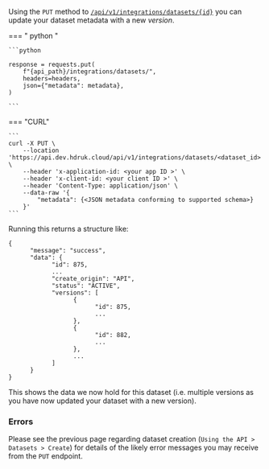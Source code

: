 Using the `PUT` method to [`/api/v1/integrations/datasets/{id}`](https://api.dev.hdruk.cloud/api/documentation#/Datasets/update_datasets_integrations) you can update your dataset metadata with a new _version_.

=== " python "

    ```python

    response = requests.put(
        f"{api_path}/integrations/datasets/",
        headers=headers,
        json={"metadata": metadata},
    )

    ```

=== "CURL"

    ```
    curl -X PUT \
        --location 'https://api.dev.hdruk.cloud/api/v1/integrations/datasets/<dataset_id>' \
        --header 'x-application-id: <your app ID >' \
        --header 'x-client-id: <your client ID >' \
        --header 'Content-Type: application/json' \
        --data-raw '{
            "metadata": {<JSON metadata conforming to supported schema>}
        }'
    ```

Running this returns a structure like:

```
{
      "message": "success",
      "data": {
            "id": 875,
            ...
            "create_origin": "API",
            "status": "ACTIVE",
            "versions": [
                  {
                        "id": 875,
                        ...
                  },
                  {
                        "id": 882,
                        ...
                  },
                  ...
            ]
      }
}
```

This shows the data we now hold for this dataset (i.e. multiple versions as you have now updated your dataset with a new version).

### Errors

Please see the previous page regarding dataset creation (`Using the API > Datasets > Create`) for details of the likely error messages you may receive from the `PUT` endpoint.
